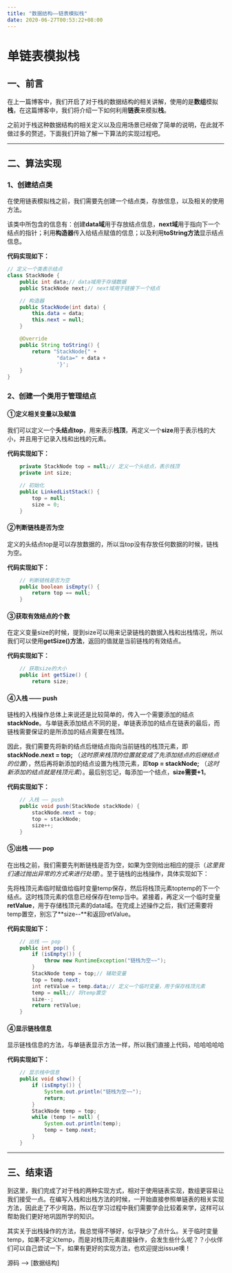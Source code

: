 ```yaml
---
title: "数据结构——链表模拟栈"
date: 2020-06-27T00:53:22+08:00
---
```




# 单链表模拟栈

## 一、前言

在上一篇博客中，我们开启了对于栈的数据结构的相关讲解，使用的是**数组**模拟**栈**，在这篇博客中，我们将介绍一下如何利用**链表**来模拟**栈**。

之前对于栈这种数据结构的相关定义以及应用场景已经做了简单的说明，在此就不做过多的赘述，下面我们开始了解一下算法的实现过程吧。

---

## 二、算法实现

### 1、创建结点类

在使用链表模拟栈之前，我们需要先创建一个结点类，存放信息，以及相关的使用方法。

该类中所包含的信息有：创建**data域**用于存放结点信息，**next域**用于指向下一个结点的指针；利用**构造器**传入给结点赋值的信息；以及利用**toString方法**显示结点信息。

**代码实现如下：**

```java
// 定义一个类表示结点
class StackNode {
    public int data;// data域用于存储数据
    public StackNode next;// next域用于链接下一个结点

    // 构造器
    public StackNode(int data) {
        this.data = data;
        this.next = null;
    }

    @Override
    public String toString() {
        return "StackNode{" +
                "data=" + data +
                '}';
    }
}

```



### 2、创建一个类用于管理结点

#### ①定义相关变量以及赋值

我们可以定义一个**头结点top**，用来表示**栈顶**，再定义一个**size**用于表示栈的大小，并且用于记录入栈和出栈的元素。

**代码实现如下：**

```java
    private StackNode top = null;// 定义一个头结点，表示栈顶
    private int size;

    // 初始化
    public LinkedListStack() {
        top = null;
        size = 0;
    }
```

#### ②判断链栈是否为空

定义的头结点top是可以存放数据的，所以当top没有存放任何数据的时候，链栈为空。

**代码实现如下：**

```java
    // 判断链栈是否为空
    public boolean isEmpty() {
        return top == null;
    }
```

#### ③获取有效结点的个数

在定义变量size的时候，提到size可以用来记录链栈的数据入栈和出栈情况，所以我们可以使用**getSize()方法**，返回的值就是当前链栈的有效结点。

**代码实现如下：**

```java
    // 获取size的大小
    public int getSize() {
        return size;

```

#### ④入栈 —— push

链栈的入栈操作总体上来说还是比较简单的，传入一个需要添加的结点**stackNode**。与单链表添加结点不同的是，单链表添加的结点在链表的最后，而链栈需要保证的是所添加的结点需要在栈顶。

因此，我们需要先将新的结点后继结点指向当前链栈的栈顶元素，即**stackNode.next = top;** （*这时原来栈顶的位置就变成了先添加结点的后继结点的位置*），然后再将新添加的结点设置为栈顶元素，即**top = stackNode;** （*这时新添加的结点就是栈顶元素*）。最后别忘记，每添加一个结点，**size需要+1**。

**代码实现如下：**

```java
    // 入栈 —— push
    public void push(StackNode stackNode) {
        stackNode.next = top;
        top = stackNode;
        size++;
    }

```



#### ⑤出栈 —— pop

在出栈之前，我们需要先判断链栈是否为空，如果为空则给出相应的提示（*这里我们通过抛出异常的方式来进行处理*）。至于链栈的出栈操作，具体实现如下：

先将栈顶元素临时赋值给临时变量temp保存，然后将栈顶元素toptemp的下一个结点。这时栈顶元素的信息已经保存在temp当中。紧接着，再定义一个临时变量**retValue**，用于存储栈顶元素的data域。在完成上述操作之后，我们还需要将 temp置空，别忘了**size--**和返回retValue。

**代码实现如下：**

```java
    // 出栈 —— pop
    public int pop() {
        if (isEmpty()) {
            throw new RuntimeException("链栈为空~~");
        }
        StackNode temp = top;// 辅助变量
        top = temp.next;
        int retValue = temp.data;// 定义一个临时变量，用于保存栈顶元素
        temp = null;// 将temp置空
        size--;
        return retValue;
    }
```



#### ④显示链栈信息

显示链栈信息的方法，与单链表显示方法一样，所以我们直接上代码，哈哈哈哈哈

**代码实现如下：**

```java
    // 显示栈中信息
    public void show() {
        if (isEmpty()) {
            System.out.println("链栈为空~~");
            return;
        }
        StackNode temp = top;
        while (temp != null) {
            System.out.println(temp);
            temp = temp.next;
        }
    }
```



----

## 三、结束语

到这里，我们完成了对于栈的两种实现方式，相对于使用链表实现，数组更容易让我们接受一点。在编写入栈和出栈方法的时候，一开始直接参照单链表的相关实现方法，因此走了不少弯路，所以在学习过程中我们需要学会比较着来学，这样可以帮助我们更好地巩固所学的知识。

其实关于出栈操作的方法，我总觉得不够好，似乎缺少了点什么。关于临时变量temp，如果不定义temp，而是对栈顶元素直接操作，会发生些什么呢？？小伙伴们可以自己尝试一下，如果有更好的实现方法，也欢迎提出issue噢！

源码 ——> [数据结构]